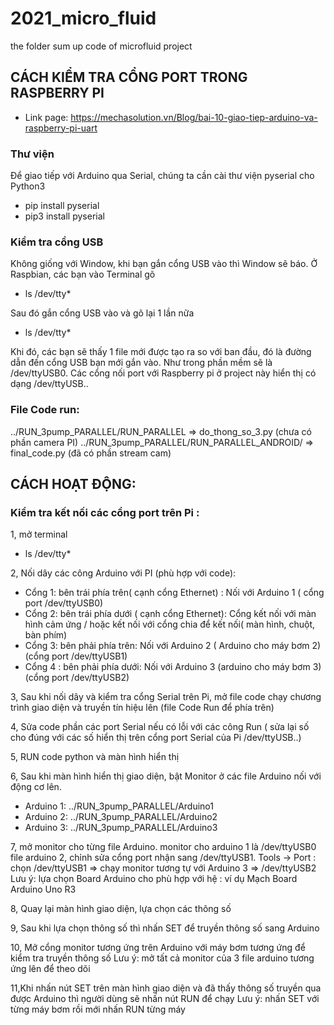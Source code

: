 # 2021_micro_fluid
the folder sum up code of microfluid project

## CÁCH KIỂM TRA CỔNG PORT TRONG RASPBERRY PI
- Link page: https://mechasolution.vn/Blog/bai-10-giao-tiep-arduino-va-raspberry-pi-uart
### Thư viện
Để giao tiếp với Arduino qua Serial, chúng ta cần cài thư viện pyserial cho Python3
- pip install pyserial
- pip3 install pyserial

### Kiểm tra cổng USB
Không giống với Window, khi bạn gắn cổng USB vào thì Window sẽ báo. Ở Raspbian, các bạn vào Terminal gõ
- ls /dev/tty*

Sau đó gắn cổng USB vào và gõ lại 1 lần nữa
- ls /dev/tty*

Khi đó, các bạn sẽ thấy 1 file mới được tạo ra so với ban đầu, đó là đường dẫn đến cổng USB bạn mới gắn vào. Như trong phần mềm sẽ là /dev/ttyUSB0.
Các cổng nối port với Raspberry pi ở project này hiển thị có dạng /dev/ttyUSB.. 

### File Code run: 
../RUN_3pump_PARALLEL/RUN_PARALLEL => do_thong_so_3.py (chưa có phần camera PI)
../RUN_3pump_PARALLEL/RUN_PARALLEL_ANDROID/ => final_code.py (đã có phần stream cam)

## CÁCH HOẠT ĐỘNG:
### Kiểm tra kết nối các cổng port trên Pi : 
1, mở terminal
- ls /dev/tty* 

2, Nối dây các công Arduino với PI (phù hợp với code):
- Cổng 1: bên trái phía trên( cạnh cổng Ethernet) : Nối với Arduino 1 ( cổng port /dev/ttyUSB0)
- Cổng 2: bên trái phía dưới ( cạnh cổng Ethernet): Cổng kết nối với màn hình cảm ứng / hoặc kết nối với cổng chia để kết nối( màn hình, chuột, bàn phím)
- Cổng 3: bên phải phía trên: Nối với Arduino 2 ( Arduino cho máy bơm 2) (cổng port /dev/ttyUSB1)
- Cổng 4 : bên phải phía dưới: Nối với Arduino 3 (arduino cho máy bơm 3) (cổng port /dev/ttyUSB2)

3, Sau khi nối dây và kiểm tra cổng Serial trên Pi, mở file code chạy chương trình giao diện và truyền tín hiệu lên (file Code Run để phía trên) 

4, Sửa code phần các port Serial nếu có lỗi với các công Run ( sửa lại số cho đúng với các số hiển thị trên cổng port Serial của Pi /dev/ttyUSB..)

5, RUN code python và màn hình hiển thị

6, Sau khi màn hình hiển thị giao diện, bật Monitor ở các file Arduino nối với động cơ lên. 
- Arduino 1: ../RUN_3pump_PARALLEL/Arduino1
- Arduino 2: ../RUN_3pump_PARALLEL/Arduino2
- Arduino 3: ../RUN_3pump_PARALLEL/Arduino3

7, mở monitor cho từng file Arduino. monitor cho arduino 1 là /dev/ttyUSB0
file arduino 2, chỉnh sửa cổng port nhận sang /dev/ttyUSB1. 
Tools -> Port : chọn /dev/ttyUSB1 => chạy monitor
tương tự với Arduino 3 => /dev/ttyUSB2 
Lưu ý: lựa chọn Board Arduino cho phù hợp với hệ : ví dụ Mạch Board Arduino Uno R3

8, Quay lại màn hình giao diện, lựa chọn các thông số

9, Sau khi lựa chọn thông số thì nhấn SET để truyền thông số sang Arduino 

10, Mở cổng monitor tương ứng trên Arduino với máy bơm tương ứng để kiểm tra truyền thông số
Lưu ý: mở tất cả monitor của 3 file arduino tương ứng lên để theo dõi 

11,Khi nhấn nút SET trên màn hình giao diện và đã thấy thông số truyền qua được Arduino thì người dùng sẽ nhấn nút RUN để chạy 
Lưu ý: nhấn SET với từng máy bơm rồi mới nhấn RUN từng máy 
